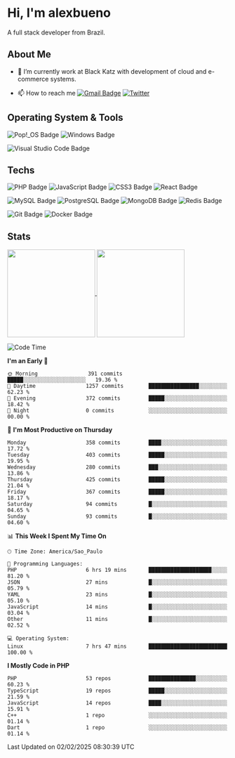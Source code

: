 # Hi, I'm alexbueno

A full stack developer from Brazil.

## About Me

- 🌱 I’m currently work at Black Katz with development of cloud and e-commerce systems.

- 📫 How to reach me [![Gmail Badge](https://img.shields.io/badge/-gmail-c14438?style=for-the-badge&logo=Gmail&logoColor=ffffff)](mailto:alexsandrofbueno@gmail.com) [![Twitter](https://img.shields.io/badge/twitter-1DA1F2.svg?style=for-the-badge&logo=twitter&logoColor=ffffff)](https://twitter.com/Alex_Bueno_7)

## Operating System & Tools

![Pop!_OS Badge](https://img.shields.io/badge/Pop!__OS-48B9C7?logo=popos&logoColor=fff&style=flat)
![Windows Badge](https://img.shields.io/badge/Windows-0078D6?logo=windows&logoColor=fff&style=flat)

![Visual Studio Code Badge](https://img.shields.io/badge/Visual%20Studio%20Code-007ACC?logo=visualstudiocode&logoColor=fff&style=flat)

## Techs

![PHP Badge](https://img.shields.io/badge/PHP-777BB4?logo=php&logoColor=fff&style=flat)
![JavaScript Badge](https://img.shields.io/badge/JavaScript-F7DF1E?logo=javascript&logoColor=000&style=flat)
![CSS3 Badge](https://img.shields.io/badge/CSS3-1572B6?logo=css3&logoColor=fff&style=flat)
![React Badge](https://img.shields.io/badge/React-61DAFB?logo=react&logoColor=000&style=flat)

![MySQL Badge](https://img.shields.io/badge/MySQL-4479A1?logo=mysql&logoColor=fff&style=flat)
![PostgreSQL Badge](https://img.shields.io/badge/PostgreSQL-4169E1?logo=postgresql&logoColor=fff&style=flat)
![MongoDB Badge](https://img.shields.io/badge/MongoDB-47A248?logo=mongodb&logoColor=fff&style=flat)
![Redis Badge](https://img.shields.io/badge/Redis-DC382D?logo=redis&logoColor=fff&style=flat)

![Git Badge](https://img.shields.io/badge/Git-F05032?logo=git&logoColor=fff&style=flat)
![Docker Badge](https://img.shields.io/badge/Docker-2496ED?logo=docker&logoColor=fff&style=flat)


## Stats

<a href="https://github.com/anuraghazra/github-readme-stats">
  <img height=200 align="center" src="https://github-readme-stats.vercel.app/api?username=alexbueno7&theme=dark" />
</a>
<a href="https://github.com/anuraghazra/convoychat">
  <img height=200 align="center" src="https://github-readme-stats.vercel.app/api/top-langs?username=alexbueno7&layout=compact&langs_count=8&card_width=320&theme=dark" />
</a>

<!--START_SECTION:waka-->
![Code Time](http://img.shields.io/badge/Code%20Time-1%2C284%20hrs%2058%20mins-blue)

**I'm an Early 🐤** 

```text
🌞 Morning                391 commits         █████░░░░░░░░░░░░░░░░░░░░   19.36 % 
🌆 Daytime                1257 commits        ████████████████░░░░░░░░░   62.23 % 
🌃 Evening                372 commits         █████░░░░░░░░░░░░░░░░░░░░   18.42 % 
🌙 Night                  0 commits           ░░░░░░░░░░░░░░░░░░░░░░░░░   00.00 % 
```
📅 **I'm Most Productive on Thursday** 

```text
Monday                   358 commits         ████░░░░░░░░░░░░░░░░░░░░░   17.72 % 
Tuesday                  403 commits         █████░░░░░░░░░░░░░░░░░░░░   19.95 % 
Wednesday                280 commits         ███░░░░░░░░░░░░░░░░░░░░░░   13.86 % 
Thursday                 425 commits         █████░░░░░░░░░░░░░░░░░░░░   21.04 % 
Friday                   367 commits         █████░░░░░░░░░░░░░░░░░░░░   18.17 % 
Saturday                 94 commits          █░░░░░░░░░░░░░░░░░░░░░░░░   04.65 % 
Sunday                   93 commits          █░░░░░░░░░░░░░░░░░░░░░░░░   04.60 % 
```


📊 **This Week I Spent My Time On** 

```text
🕑︎ Time Zone: America/Sao_Paulo

💬 Programming Languages: 
PHP                      6 hrs 19 mins       ████████████████████░░░░░   81.20 % 
JSON                     27 mins             █░░░░░░░░░░░░░░░░░░░░░░░░   05.79 % 
YAML                     23 mins             █░░░░░░░░░░░░░░░░░░░░░░░░   05.10 % 
JavaScript               14 mins             █░░░░░░░░░░░░░░░░░░░░░░░░   03.04 % 
Other                    11 mins             █░░░░░░░░░░░░░░░░░░░░░░░░   02.52 % 

💻 Operating System: 
Linux                    7 hrs 47 mins       █████████████████████████   100.00 % 
```

**I Mostly Code in PHP** 

```text
PHP                      53 repos            ███████████████░░░░░░░░░░   60.23 % 
TypeScript               19 repos            █████░░░░░░░░░░░░░░░░░░░░   21.59 % 
JavaScript               14 repos            ████░░░░░░░░░░░░░░░░░░░░░   15.91 % 
C++                      1 repo              ░░░░░░░░░░░░░░░░░░░░░░░░░   01.14 % 
Dart                     1 repo              ░░░░░░░░░░░░░░░░░░░░░░░░░   01.14 % 
```




 Last Updated on 02/02/2025 08:30:39 UTC
<!--END_SECTION:waka-->
